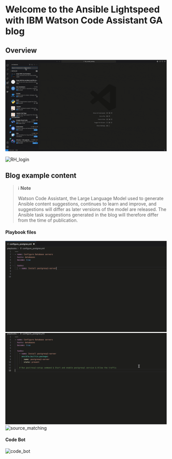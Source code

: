 
# Welcome to the Ansible Lightspeed with IBM Watson Code Assistant GA blog

## Overview

![install_extension](./img/vscode_install_optimized.gif)

![RH_login](./img/login_blog_optimized.gif)


## Blog example content

>ℹ️ **Note**
>
> Watson Code Assistant, the Large Language Model used to generate Ansible content suggestions, continues to learn and improve, and suggestions will differ as later versions of the model are released. The Ansible task suggestions generated in the blog will therefore differ from the time of publication.


#### Playbook files

![single_task](./img/single_task.gif)
![multi_task](./img/multi_task_blog.gif)
![source_matching](./img/content_source_matching_optimized.gif)

#### Code Bot
![code_bot](./img/code_bot_optimized.gif)
